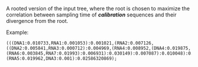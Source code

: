 A rooted version of the input tree, where the root is chosen to maximize the correlation between sampling time of **_calibration_** sequences and their divergence from the root.

Example:
```
(((DNA1:0.010733,RNA1:0.001053):0.001021,(RNA2:0.007126,((DNA2:0.005841,RNA3:0.000712):0.004969,(RNA4:0.008952,(DNA4:0.019875,(RNA6:0.003845,RNA7:0.01993):0.006931):0.030149):0.007087):0.010048):0.00697):0.01418479131,(RNA5:0.019962,DNA3:0.001):0.02586320869);
```
